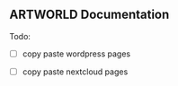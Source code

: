 ## ARTWORLD Documentation

Todo:
- [ ] copy paste wordpress pages
- [ ] copy paste nextcloud pages


